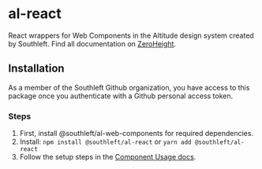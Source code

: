 # al-react

React wrappers for Web Components in the Altitude design system created by Southleft. Find all documentation on [ZeroHeight](https://zeroheight.com/809ab055e).

## Installation

As a member of the Southleft Github organization, you have access to this package once you authenticate with a Github personal access token.

### Steps
1. First, install @southleft/al-web-components for required dependencies.
3. Install: `npm install @southleft/al-react` or `yarn add @southleft/al-react`
4. Follow the setup steps in the [Component Usage docs](https://zeroheight.com/809ab055e/p/00ce86-components/b/298902).